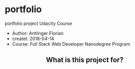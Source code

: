 # portfolio
portfolio project Udacity Course 
 * Author: Antlinger Florian
 * createt: 2018-04-14
 * Course: Full Stack Web Developer Nanodegree Program
 
 ## <center>What is this project for?
